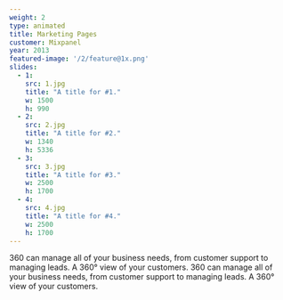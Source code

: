 ```yaml
---
weight: 2
type: animated
title: Marketing Pages
customer: Mixpanel
year: 2013
featured-image: '/2/feature@1x.png'
slides:
  - 1:
    src: 1.jpg
    title: "A title for #1."
    w: 1500
    h: 990
  - 2:
    src: 2.jpg
    title: "A title for #2."
    w: 1340
    h: 5336
  - 3:
    src: 3.jpg
    title: "A title for #3."
    w: 2500
    h: 1700
  - 4:
    src: 4.jpg
    title: "A title for #4."
    w: 2500
    h: 1700
---
```

360 can manage all of your business needs, from customer support to managing leads. A 360° view of your customers. 360 can manage all of your business needs, from customer support to managing leads. A 360° view of your customers.
